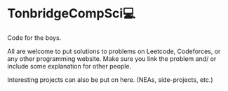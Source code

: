 # TonbridgeCompSci💻
Code for the boys.

All are welcome to put solutions to problems on Leetcode, Codeforces, or any other programming website. Make sure you link the problem and/ or include some explanation for other people.

Interesting projects can also be put on here. (NEAs, side-projects, etc.)
